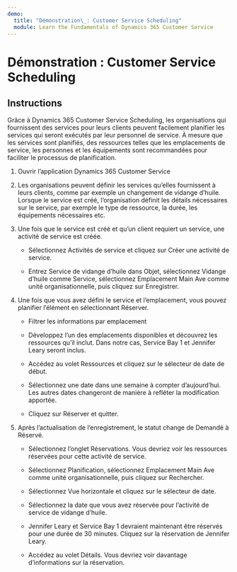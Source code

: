 ```yaml
---
demo:
  title: "Démonstration\_: Customer Service Scheduling"
  module: Learn the Fundamentals of Dynamics 365 Customer Service
---
```


# Démonstration : Customer Service Scheduling

## Instructions

Grâce à Dynamics 365 Customer Service Scheduling, les organisations qui fournissent des services pour leurs clients peuvent facilement planifier les services qui seront exécutés par leur personnel de service. À mesure que les services sont planifiés, des ressources telles que les emplacements de service, les personnes et les équipements sont recommandées pour faciliter le processus de planification. 

1. Ouvrir l’application Dynamics 365 Customer Service

2. Les organisations peuvent définir les services qu’elles fournissent à leurs clients, comme par exemple un changement de vidange d’huile. Lorsque le service est créé, l’organisation définit les détails nécessaires sur le service, par exemple le type de ressource, la durée, les équipements nécessaires etc. 

 

3. Une fois que le service est créé et qu’un client requiert un service, une activité de service est créée. 

    - Sélectionnez Activités de service et cliquez sur Créer une activité de service.

    - Entrez Service de vidange d’huile dans Objet, sélectionnez Vidange d’huile comme Service, sélectionnez Emplacement Main Ave comme unité organisationnelle, puis cliquez sur Enregistrer.

 

4. Une fois que vous avez défini le service et l’emplacement, vous pouvez planifier l’élément en sélectionnant Réserver.

    - Filtrer les informations par emplacement 

    - Développez l’un des emplacements disponibles et découvrez les ressources qu’il inclut. Dans notre cas, Service Bay 1 et Jennifer Leary seront inclus.

    - Accédez au volet Ressources et cliquez sur le sélecteur de date de début.

    - Sélectionnez une date dans une semaine à compter d’aujourd’hui. Les autres dates changeront de manière à refléter la modification apportée. 

    - Cliquez sur Réserver et quitter.

 

5. Après l’actualisation de l’enregistrement, le statut change de Demandé à Réservé.

    - Sélectionnez l’onglet Réservations. Vous devriez voir les ressources réservées pour cette activité de service.

    - Sélectionnez Planification, sélectionnez Emplacement Main Ave comme unité organisationnelle, puis cliquez sur Rechercher.

    - Sélectionnez Vue horizontale et cliquez sur le sélecteur de date.

    - Sélectionnez la date que vous avez réservée pour l’activité de service de vidange d’huile.

    - Jennifer Leary et Service Bay 1 devraient maintenant être réservés pour une durée de 30 minutes. Cliquez sur la réservation de Jennifer Leary.

    - Accédez au volet Détails. Vous devriez voir davantage d’informations sur la réservation.
